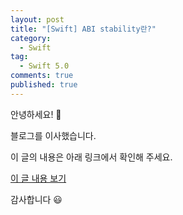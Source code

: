 ```yaml
---
layout: post
title: "[Swift] ABI stability란?"
category:
  - Swift
tag:
  - Swift 5.0
comments: true
published: true
---
```


안녕하세요! 👋

블로그를 이사했습니다.

이 글의 내용은 아래 링크에서 확인해 주세요.

[이 글 내용 보기](https://gitminam.com/ios/abistability/)

감사합니다 😃